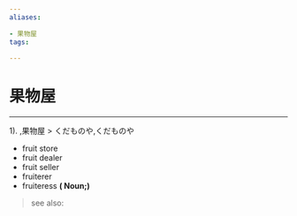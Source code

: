 ```yaml
---
aliases:
    
- 果物屋
tags:
    
---
```


# 果物屋
---
1).
,果物屋 > くだものや,くだものや

- fruit store
- fruit dealer
- fruit seller
- fruiterer
- fruiteress
**( Noun;)**
> see also: 
            